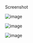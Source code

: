 Screenshot

![image](https://github.com/gazzuhax/arco-hyprland/assets/138269636/88ff4b31-4c70-4a3d-b1c2-0e9974eb046c)

![image](https://github.com/gazzuhax/arco-hyprland/assets/138269636/0a604682-0c05-4641-aa1d-5895b97c766c)

![image](https://github.com/gazzuhax/arco-hyprland/assets/138269636/306ad09a-11f6-4930-97b8-ed4ea13898f6)


